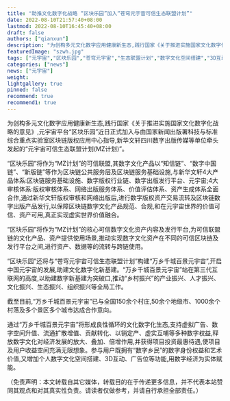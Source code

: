 ```yaml
---
title: "助推文化数字化战略 “区块乐园”加入“苍穹元宇宙可信生态联盟计划”"
date: 2022-08-10T21:57:40+08:00
lastmod: 2022-08-10T16:45:40+08:00
draft: false
authors: ["qianxun"]
description: "为创构多元文化数字应用健康新生态,践行国家《关于推进实施国家文化数字化战略的意见》,元宇宙平台“区块乐园”近日正式加入与由国家新闻出版署科技与标准综合重点实验室区块链版权应用中心指导,新华文轩四川数字出版传媒等单位牵头发起的“元宇宙可信生态联盟计划(MZ计划)”。"
featuredImage: "szwh.jpg"
tags: ["元宇宙","区块乐园","苍穹元宇宙","生态联盟计划","数字文化空间搭建","3D互动","数字乡民"]
categories: ["news"]
news: ["元宇宙"]
weight: 
lightgallery: true
pinned: false
recommend: true
recommend1: true
---
```


为创构多元文化数字应用健康新生态,践行国家《关于推进实施国家文化数字化战略的意见》,元宇宙平台“区块乐园”近日正式加入与由国家新闻出版署科技与标准综合重点实验室区块链版权应用中心指导,新华文轩四川数字出版传媒等单位牵头发起的“元宇宙可信生态联盟计划(MZ计划)”。

“区块乐园”将作为“MZ计划”的可信联盟,其数字文化产品以“知信链”、“数字中国链”、“新版链”等作为区块链公共服务层及区块链服务基础设施,与新华文轩4大产品体系:区块链服务基础设施、数字版权行业链、数字出版发行平台、元宇宙;4大审核体系:版权审核体系、网络出版服务体系、价值评估体系、资产生成体系全面合作,通过新华文轩版权审核和网络出版后,进行数字版权资产交易流转及区块链数字出版产品发行,以保障区块链数字文化产品规范、合规,和在元宇宙世界的价值可信、资产可用,真正实现虚实世界价值融合。

“区块乐园”将作为“MZ计划”的核心可信数字文化资产内容及发行平台,为可信联盟链的文化产品、资产提供使用场景,推动实现数字文化资产在不同的可信区块链及发行平台之间,进行资产、数据等的流转与跨链使用。

“区块乐园”还将与“苍穹元宇宙可信生态联盟计划”构建“万乡千城百景元宇宙”,开启中国元宇宙的发展,助建文化数字化新基建。“万乡千城百景元宇宙”站在第三代互联网的高度,以助建数字新基建为突破口,推动“乡村振兴”的产业振兴、人才振兴、文化振兴、生态振兴、组织振兴等全局工作。

截至目前,“万乡千城百景元宇宙”已与全国150余个村庄,50余个地级市、1000余个村落及多个景区多个城市达成合作意向。

通过“万乡千城百景元宇宙”将形成良性循环的文化数字化生态,支持虚拟广告、数字空间升值、流通扩散增值、贡献转化、以销定产、虚实互哺等多种数字权益,释放数字文化对经济发展的放大、叠加、倍增作用,并获得项目投资最惠待遇,使项目及用户收益空间充满无限想象。参与用户既拥有“数字乡民”的数字身份权益和艺术价值,又增加个人数字文化空间搭建、3D互动、广告位等功能,用数字经济为实体赋能。

（免责声明：本文转载自其它媒体，转载目的在于传递更多信息，并不代表本站赞同其观点和对其真实性负责。请读者仅做参考，并请自行承担全部责任。）